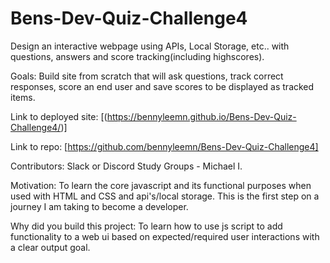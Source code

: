 # Bens-Dev-Quiz-Challenge4
Design an interactive webpage using APIs, Local Storage, etc.. with questions, answers and score tracking(including highscores).



Goals: Build site from scratch that will ask questions, track correct responses, score an end user and save scores to be displayed as tracked items.

Link to deployed site: [(https://bennyleemn.github.io/Bens-Dev-Quiz-Challenge4/)]

Link to repo: [https://github.com/bennyleemn/Bens-Dev-Quiz-Challenge4]

Contributors: Slack or Discord Study Groups - Michael I.

Motivation: To learn the core javascript and its functional purposes when used with HTML and CSS and api's/local storage. This is the first step on a journey I am taking to become a developer.

Why did you build this project: To learn how to use js script to add functionality to a web ui based on expected/required user interactions with a clear output goal.